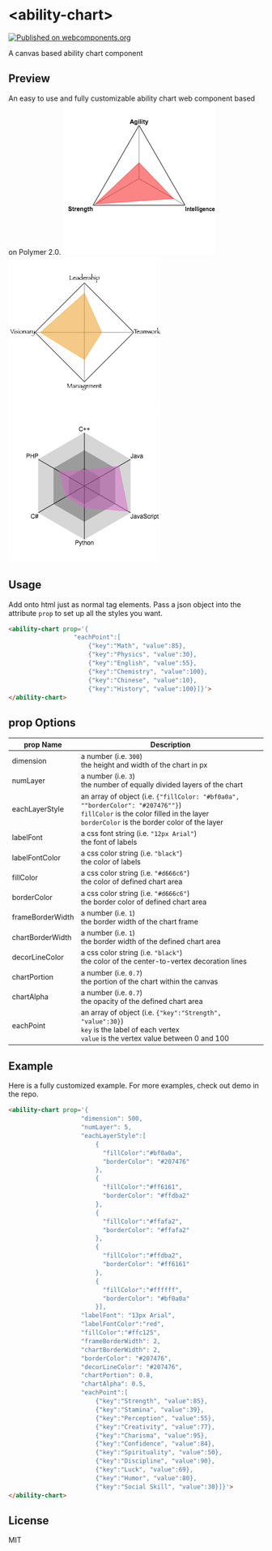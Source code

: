 # \<ability-chart\>
[![Published on webcomponents.org](https://img.shields.io/badge/webcomponents.org-published-blue.svg)](https://www.webcomponents.org/element/yuanfux/ability-chart)

A canvas based ability chart component

## Preview
An easy to use and fully customizable ability chart web component based on Polymer 2.0.
![img broken](/demoImg/demo1.png "ability-chart demo1")<br>![img broken](/demoImg/demo2.png "ability-chart demo2")<br>![img broken](/demoImg/demo3.png "ability-chart demo3")

## Usage
Add onto html just as normal tag elements. Pass a json object into the attribute `prop` to set up all the styles you want.
<!--
```
<custom-element-demo>
  <template>
    <link rel="import" href="ability-chart.html">
    <next-code-block></next-code-block>
  </template>
</custom-element-demo>
```
-->
```html
<ability-chart prop='{
                  "eachPoint":[
	                  {"key":"Math", "value":85},
	                  {"key":"Physics", "value":30},
	                  {"key":"English", "value":55},
	                  {"key":"Chemistry", "value":100},
	                  {"key":"Chinese", "value":10},
	                  {"key":"History", "value":100}]}'>               	
</ability-chart>
```
## prop Options

prop Name | Description
--- | --- 
dimension | a number (i.e. `300`)<br>the height and width of the chart in px
numLayer | a number (i.e. `3`)<br>the number of equally divided layers of the chart
eachLayerStyle | an array of object (i.e. `{"fillColor: "#bf0a0a", ""borderColor": "#207476""}`)<br>`fillColor` is the color filled in the layer<br>`borderColor` is the border color of the layer
labelFont | a css font string (i.e. `"12px Arial"`)<br>the font of labels
labelFontColor | a css color string (i.e. `"black"`)<br>the color of labels
fillColor | a css color string (i.e. `"#d666c6"`)<br>the color of defined chart area
borderColor | a css color string (i.e. `"#d666c6"`)<br>the border color of defined chart area
frameBorderWidth | a number (i.e. `1`)<br>the border width of the chart frame
chartBorderWidth | a number (i.e. `1`)<br>the border width of the defined chart area
decorLineColor | a css color string (i.e. `"black"`)<br>the color of the center-to-vertex decoration lines
chartPortion | a number (i.e. `0.7`)<br>the portion of the chart within the canvas
chartAlpha | a number (i.e. `0.7`)<br>the opacity of the defined chart area
eachPoint | an array of object (i.e. `{"key":"Strength", "value":30}`)<br>`key` is the label of each vertex<br>`value` is the vertex value between 0 and 100

## Example
Here is a fully customized example. For more examples, check out demo in the repo.
```html
<ability-chart prop='{
                    "dimension": 500, 
                    "numLayer": 5,
                    "eachLayerStyle":[
		                {
		                  "fillColor":"#bf0a0a",
		                  "borderColor": "#207476"
		                }, 
		                {
		                  "fillColor":"#ff6161",
		                  "borderColor": "#ffdba2"
		                }, 
		                {
		                  "fillColor":"#ffafa2",
		                  "borderColor": "#ffafa2"
		                },
		                {
		                  "fillColor":"#ffdba2",
		                  "borderColor": "#ff6161"
		                }, 
		                {
		                  "fillColor":"#ffffff",
		                  "borderColor": "#bf0a0a"
		                }],
	                "labelFont": "13px Arial",
	                "labelFontColor":"red",
	                "fillColor":"#ffc125",
	                "frameBorderWidth": 2,
	                "chartBorderWidth": 2,
	                "borderColor": "#207476",
	                "decorLineColor": "#207476",
	                "chartPortion": 0.8,
	                "chartAlpha": 0.5,
	                "eachPoint":[
	                    {"key":"Strength", "value":85},
		                {"key":"Stamina", "value":39},
		                {"key":"Perception", "value":55},
		                {"key":"Creativity", "value":77},
		                {"key":"Charisma", "value":95},
		                {"key":"Confidence", "value":84},
		                {"key":"Spirituality", "value":50},
		                {"key":"Discipline", "value":90},
		                {"key":"Luck", "value":69},
		                {"key":"Humor", "value":80},
		                {"key":"Social Skill", "value":30}]}'> 
</ability-chart>
```
## License
MIT